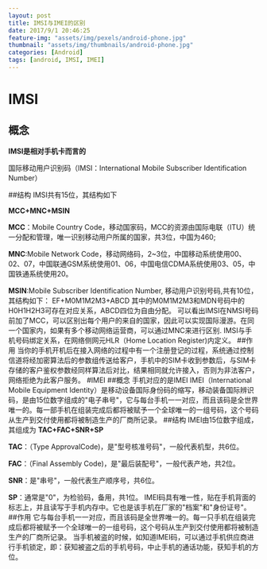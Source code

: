 ```yaml
---
layout: post
title: IMSI与IMEI的区别
date: 2017/9/1 20:46:25
feature-img: "assets/img/pexels/android-phone.jpg"
thumbnail: "assets/img/thumbnails/android-phone.jpg"
categories: [Android]
tags: [android, IMSI, IMEI]
---
```


# IMSI
## 概念
**IMSI是相对手机卡而言的**

国际移动用户识别码（IMSI：International Mobile Subscriber Identification Number）

##结构
IMSI共有15位，其结构如下

**MCC+MNC+MSIN**

<!--more-->
**MCC**：Mobile Country Code，移动国家码，MCC的资源由国际电联（ITU）统一分配和管理，唯一识别移动用户所属的国家，共3位，中国为460;

**MNC**:Mobile Network Code，移动网络码，2~3位，中国移动系统使用00、02、07，中国联通GSM系统使用01、06，中国电信CDMA系统使用03、05，中国铁通系统使用20。

**MSIN**:Mobile Subscriber Identification Number, 移动用户识别号码,共有10位，其结构如下：
EF+M0M1M2M3+ABCD
其中的M0M1M2M3和MDN号码中的H0H1H2H3可存在对应关系，ABCD四位为自由分配。
可以看出IMSI在NMSI号码前加了MCC，可以区别出每个用户的来自的国家，因此可以实现国际漫游。在同一个国家内，如果有多个移动网络运营商，可以通过MNC来进行区别.
IMSI与手机号码绑定关系，在网络侧网元HLR（Home Location Register)内定义。
##作用
当你的手机开机后在接入网络的过程中有一个注册登记的过程，系统通过控制信道将经加密算法后的参数组传送给客户，手机中的SIM卡收到参数后，与SIM卡存储的客户鉴权参数经同样算法后对比，结果相同就允许接入，否则为非法客户，网络拒绝为此客户服务。
#IMEI
##概念
手机对应的是IMEI
IMEI（International Mobile Equipment Identity）是移动设备国际身份码的缩写，移动装备国际辨识码，是由15位数字组成的"电子串号"，它与每台手机一一对应，而且该码是全世界唯一的。每一部手机在组装完成后都将被赋予一个全球唯一的一组号码，这个号码从生产到交付使用都将被制造生产的厂商所记录。
##结构
IMEI由15位数字组成，其组成为
**TAC+FAC+SNR+SP**

**TAC**：（Type ApprovalCode)，是"型号核准号码"，一般代表机型，共6位。

**FAC**：（Final Assembly Code)，是"最后装配号"，一般代表产地，共2位。

**SNR**：是"串号"，一般代表生产顺序号，共6位。

**SP**：通常是"0"，为检验码，备用，共1位。
IMEI码具有唯一性，贴在手机背面的标志上，并且读写于手机内存中。它也是该手机在厂家的"档案"和"身份证号"。
##作用
它与每台手机一一对应，而且该码是全世界唯一的。每一只手机在组装完成后都将被赋予一个全球唯一的一组号码，这个号码从生产到交付使用都将被制造生产的厂商所记录。
当手机被盗的时候，如知道IMEI码，可以通过手机供应商进行手机锁定，即：获知被盗之后的手机号码，中止手机的通话功能，获知手机的方位。
